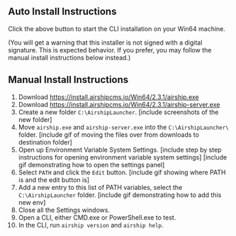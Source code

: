 ## Auto Install Instructions
Click the above button to start the CLI installation on your Win64 machine. 

(You will get a warning that this installer is not signed with a digital signature. This is expected behavior. If you prefer, you may follow the manual install instructions below instead.)

## Manual Install Instructions
1. Download https://install.airshipcms.io/Win64/2.3.1/airship.exe
2. Download https://install.airshipcms.io/Win64/2.3.1/airship-server.exe
3. Create a new folder `C:\AirshipLauncher`.
   [include screenshots of the new folder]
4. Move `airship.exe` and `airship-server.exe` into the `C:\AirshipLauncher\` folder.
   [include gif of moving the files over from downloads to destination folder]
5. Open up Environment Variable System Settings.
   [include step by step instructions for opening environment variable system settings]
   [include gif demonstrating how to open the settings panel]
6. Select `PATH` and click the `Edit` button.
   [include gif showing where PATH is and the edit button is]
7. Add a new entry to this list of PATH variables, select the `C:\AirshipLauncher` folder.
   [include gif demonstrating how to add this new env]
8. Close all the Settings windows.
9. Open a CLI, either CMD.exe or PowerShell.exe to test.
10. In the CLI, run `airship version` and `airship help`.
